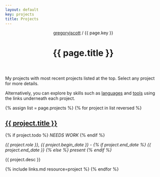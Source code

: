 ```yaml
---
layout: default
key: projects
title: Projects
---
```


<header>
  <nav>
    <a href="/">gregoryjscott</a> / {{ page.key }}
  </nav>

  <h1>{{ page.title }}</h1>
</header>

<section markdown="1">
My projects with most recent projects listed at the top. Select any project for more details.

Alternatively, you can explore by skills such as [languages](/languages) and [tools](/tools) using the links underneath each project.
</section>

<section>
{% assign list = page.projects %} <!-- | sort: 'end_date', 'last' | sort: 'begin_date' %} -->
{% for project in list reversed %}
  <h1><a href="{{ project.url }}">{{ project.title }}</a></h1>

  {% if project.todo %} *NEEDS WORK* {% endif %}

  <p>
  <em>
    {{ project.role }}, {{ project.begin_date }} -
      {% if project.end_date %}
        {{ project.end_date }}
      {% else %}
        present
      {% endif %}
  </em>
  </p>

  <p>{{ project.desc }}</p>

  {% include links.md resource=project %}
{% endfor %}
</section>
